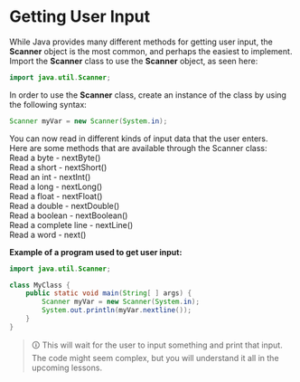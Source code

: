 # Getting User Input
While Java provides many different methods for getting user input, the **Scanner** object is the most common, and perhaps the easiest to implement. Import the **Scanner** class to use the **Scanner** object, as seen here:

```java
import java.util.Scanner;
```

In order to use the **Scanner** class, create an instance of the class by using the following syntax:

```java
Scanner myVar = new Scanner(System.in);
```

You can now read in different kinds of input data that the user enters.  
Here are some methods that are available through the Scanner class:  
Read a byte - nextByte()  
Read a short - nextShort()  
Read an int - nextInt()  
Read a long - nextLong()  
Read a float - nextFloat()  
Read a double - nextDouble()  
Read a boolean - nextBoolean()  
Read a complete line - nextLine()  
Read a word - next()  
  
**Example of a program used to get user input:**

```java
import java.util.Scanner;

class MyClass {
	public static void main(String[ ] args) {
		Scanner myVar = new Scanner(System.in);
		System.out.println(myVar.nextline());
	}
}
```

>🛈 This will wait for the user to input something and print that input.  
The code might seem complex, but you will understand it all in the upcoming lessons.
